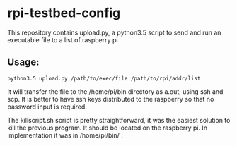 # rpi-testbed-config
This repository contains upload.py, a python3.5 script to send and run an executable file to a list of raspberry pi

## Usage:
    python3.5 upload.py /path/to/exec/file /path/to/rpi/addr/list

It will transfer the file to the /home/pi/bin directory as a.out, using ssh and scp.
It is better to have ssh keys distributed to the raspberry so that no password input is required.

The killscript.sh script is pretty straightforward, it was the easiest solution to kill the previous program. It should be located on the raspberry pi. In implementation it was in /home/pi/bin/ .


